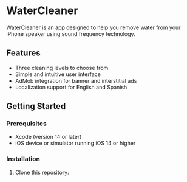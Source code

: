 # WaterCleaner

WaterCleaner is an app designed to help you remove water from your iPhone speaker using sound frequency technology.

## Features

- Three cleaning levels to choose from
- Simple and intuitive user interface
- AdMob integration for banner and interstitial ads
- Localization support for English and Spanish

## Getting Started

### Prerequisites

- Xcode (version 14 or later)
- iOS device or simulator running iOS 14 or higher

### Installation

1. Clone this repository:

